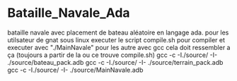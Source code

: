 # Bataille_Navale_Ada
bataille navale avec placement de bateau aléatoire en langage ada.
pour les utilsateur de gnat sous linux executer le script compile.sh pour compiler et executer avec "./MainNavale"
pour les autre avec gcc cela doit ressembler a ça (toujours a partir de la ou ce trouve compile.sh)
gcc -c -I./source/ -I- ./source/bateau_pack.adb
gcc -c -I./source/ -I- ./source/terrain_pack.adb
gcc -c -I./source/ -I- ./source/MainNavale.adb
